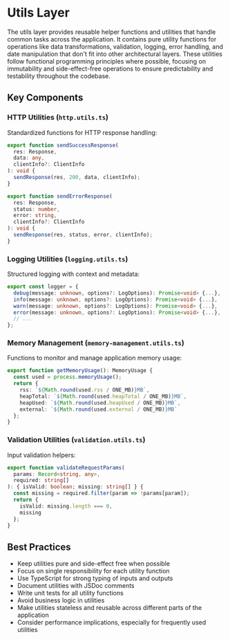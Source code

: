 # Utils Layer

The utils layer provides reusable helper functions and utilities that handle common tasks across the application. It contains pure utility functions for operations like data transformations, validation, logging, error handling, and date manipulation that don't fit into other architectural layers. These utilities follow functional programming principles where possible, focusing on immutability and side-effect-free operations to ensure predictability and testability throughout the codebase.

## Key Components

### HTTP Utilities (`http.utils.ts`)

Standardized functions for HTTP response handling:

```typescript
export function sendSuccessResponse(
  res: Response, 
  data: any, 
  clientInfo?: ClientInfo
): void {
  sendResponse(res, 200, data, clientInfo);
}

export function sendErrorResponse(
  res: Response, 
  status: number, 
  error: string, 
  clientInfo?: ClientInfo
): void {
  sendResponse(res, status, error, clientInfo);
}
```

### Logging Utilities (`logging.utils.ts`)

Structured logging with context and metadata:

```typescript
export const logger = {
  debug(message: unknown, options?: LogOptions): Promise<void> {...},
  info(message: unknown, options?: LogOptions): Promise<void> {...},
  warn(message: unknown, options?: LogOptions): Promise<void> {...},
  error(message: unknown, options?: LogOptions): Promise<void> {...},
  // ...
};
```

### Memory Management (`memory-management.utils.ts`)

Functions to monitor and manage application memory usage:

```typescript
export function getMemoryUsage(): MemoryUsage {
  const used = process.memoryUsage();
  return {
    rss: `${Math.round(used.rss / ONE_MB)}MB`,
    heapTotal: `${Math.round(used.heapTotal / ONE_MB)}MB`,
    heapUsed: `${Math.round(used.heapUsed / ONE_MB)}MB`,
    external: `${Math.round(used.external / ONE_MB)}MB`
  };
}
```

### Validation Utilities (`validation.utils.ts`)

Input validation helpers:

```typescript
export function validateRequestParams(
  params: Record<string, any>,
  required: string[]
): { isValid: boolean; missing: string[] } {
  const missing = required.filter(param => !params[param]);
  return {
    isValid: missing.length === 0,
    missing
  };
}
```

## Best Practices

- Keep utilities pure and side-effect free when possible
- Focus on single responsibility for each utility function
- Use TypeScript for strong typing of inputs and outputs
- Document utilities with JSDoc comments
- Write unit tests for all utility functions
- Avoid business logic in utilities
- Make utilities stateless and reusable across different parts of the application
- Consider performance implications, especially for frequently used utilities